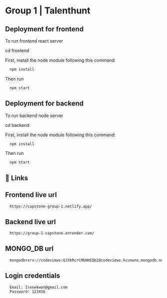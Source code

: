 # Group 1 | Talenthunt

## Deployment for frontend

To run frontend react server

cd frontend

First, install the node module following this command:

```bash
  npm install
```

Then run

```bash
  npm start
```

## Deployment for backend

To run backend node server

cd backend

First, install the node module following this command:

```bash
  npm install
```

Then run

```bash
  npm start
```

## 🔗 Links

## Frontend live url

```bash
  https://capstone-group-1.netlify.app/
```

## Backend live url

```bash
  https://group-1-capstone.onrender.com/
```

## MONGO_DB url

```bash
  mongodb+srv://codeviews:QJXkRcrCMkNHIQb2@codeviews.kcunwnx.mongodb.net/talenthub?retryWrites=true&w=majority&appName=codeviews
```

## Login credentials

```bash
  Email: Irenekwon@gmail.com
  Password: 123456
```
